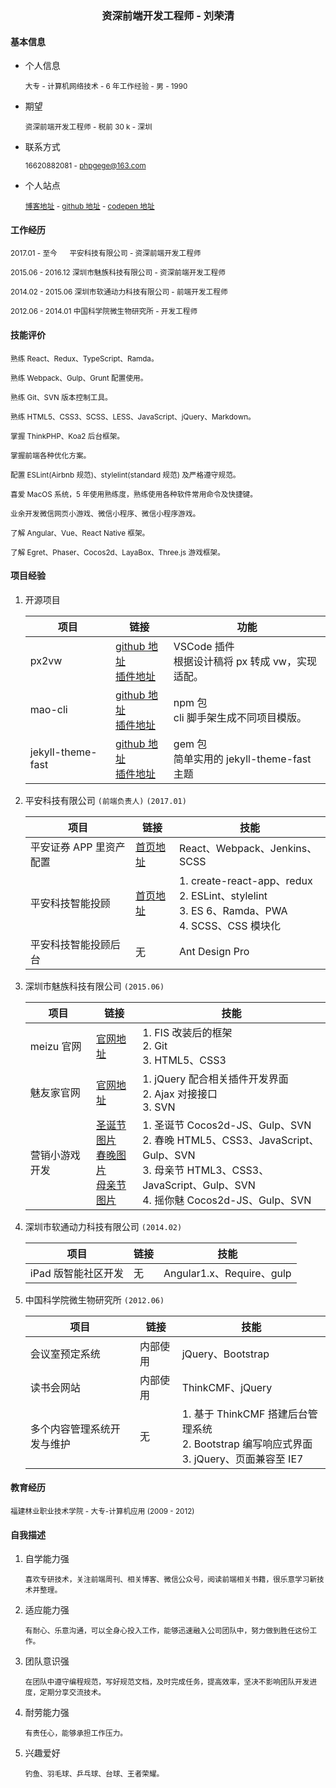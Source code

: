 <center><h3>资深前端开发工程师 - 刘荣清</h3></center>

#### 基本信息

- 个人信息

   <small>大专 - 计算机网络技术 - 6 年工作经验 - 男 - 1990</small>

- 期望

  <small>资深前端开发工程师 - 税前 30 k - 深圳</small>

- 联系方式

  <small>16620882081 - phpgege@163.com</small>

- 个人站点

  <small>[博客地址](https://www.liurongqing.com) - [github 地址](https://www.github.com/liurongqing) - [codepen 地址](https://codepen.io/liurongqing)</small>

#### 工作经历

<small>2017.01 - 至今 &nbsp;&nbsp;&nbsp;&nbsp;    平安科技有限公司 - 资深前端开发工程师</small>

<small>2015.06 - 2016.12 深圳市魅族科技有限公司 - 资深前端开发工程师</small>

<small>2014.02 - 2015.06 深圳市软通动力科技有限公司 - 前端开发工程师</small>

<small>2012.06 - 2014.01 中国科学院微生物研究所 - 开发工程师</small>

#### 技能评价

<small>熟练 React、Redux、TypeScript、Ramda。</small>

<small>熟练 Webpack、Gulp、Grunt 配置使用。</small>

<small>熟练 Git、SVN 版本控制工具。</small>

<small>熟练 HTML5、CSS3、SCSS、LESS、JavaScript、jQuery、Markdown。</small>

<small>掌握 ThinkPHP、Koa2 后台框架。</small>

<small>掌握前端各种优化方案。</small>

<small>配置 ESLint(Airbnb 规范)、stylelint(standard 规范) 及严格遵守规范。</small>

<small>喜爱 MacOS 系统，5 年使用熟练度，熟练使用各种软件常用命令及快捷键。</small>

<small>业余开发微信网页小游戏、微信小程序、微信小程序游戏。</small>

<small>了解 Angular、Vue、React Native 框架。</small>

<small>了解 Egret、Phaser、Cocos2d、LayaBox、Three.js 游戏框架。</small>


#### 项目经验

1. 开源项目

    | 项目              | 链接                                                         | 功能        |
    | ----------------- | ------------------------------------------------------------ | ----------- |
    | px2vw             | [github 地址](https://github.com/liurongqing/px2vw)<br />[插件地址](https://marketplace.visualstudio.com/items?itemName=liurongqing.px2vw) | VSCode 插件<br />根据设计稿将 px 转成 vw，实现适配。 |
    | mao-cli           | [github 地址](https://github.com/liurongqing/mao-cli)<br />[插件地址](https://www.npmjs.com/package/mao-cli)            | npm 包<br />cli 脚手架生成不同项目模版。 |
    | jekyll-theme-fast | [github 地址](https://github.com/liurongqing/jekyll-theme-fast)<br />[插件地址](https://rubygems.org/gems/jekyll-theme-fast)                      | gem 包<br />简单实用的 jekyll-theme-fast 主题 |

2. 平安科技有限公司 `(前端负责人)` `(2017.01)`

    | 项目             | 链接                                                       | 技能                     |
    | ----------------------- | ---------------------------------------------------------- | ------------------------ |
    | 平安证券 APP 里资产配置 | [首页地址](https://asset.stock.pingan.com/mobile/map.html) | React、Webpack、Jenkins、SCSS |
    | 平安科技智能投顾        | [首页地址](https://pyxis.pingan.com/login/home)            | 1. create-react-app、redux<br />2. ESLint、stylelint<br />3. ES 6、Ramda、PWA<br />4. SCSS、CSS 模块化 |
    | 平安科技智能投顾后台    | 无                                                         | Ant Design Pro           |


3. 深圳市魅族科技有限公司 `(2015.06)`

   | 项目           | 链接                                                         | 技能                                                         |
   | -------------- | ------------------------------------------------------------ | ------------------------------------------------------------ |
   | meizu 官网     | [官网地址](https://www.meizu.com/)                           | 1. FIS 改装后的框架<br />2. Git<br />3. HTML5、CSS3          |
   | 魅友家官网     | [官网地址](http://myj.meizu.com/)                            | 1. jQuery 配合相关插件开发界面<br />2. Ajax 对接接口<br />3. SVN |
   | 营销小游戏开发 | [圣诞节图片](https://sqa-res.oss-cn-beijing.aliyuncs.com/resume/3411534042240_.pic.jpg)<br />[春晚图片](https://sqa-res.oss-cn-beijing.aliyuncs.com/resume/3421534042240_.pic.jpg)<br />[母亲节图片](https://sqa-res.oss-cn-beijing.aliyuncs.com/resume/3431534042240_.pic.jpg) | 1. 圣诞节 Cocos2d-JS、Gulp、SVN<br />2. 春晚 HTML5、CSS3、JavaScript、Gulp、SVN<br />3. 母亲节 HTML3、CSS3、JavaScript、Gulp、SVN<br />4. 摇你魅 Cocos2d-JS、Gulp、SVN<br /> |

4. 深圳市软通动力科技有限公司 `(2014.02)`

   | 项目                | 链接 | 技能                 |
   | ------------------- | ---- | -------------------- |
   | iPad 版智能社区开发 |    无  | Angular1.x、Require、gulp |

5. 中国科学院微生物研究所 `(2012.06)`

   | 项目                       | 链接     | 技能                                                         |
   | -------------------------- | -------- | ------------------------------------------------------------ |
   | 会议室预定系统             | 内部使用 | jQuery、Bootstrap                                            |
   | 读书会网站                 | 内部使用 | ThinkCMF、jQuery                                             |
   | 多个内容管理系统开发与维护 | 无       | 1. 基于 ThinkCMF 搭建后台管理系统<br />2. Bootstrap 编写响应式界面<br />3. jQuery、页面兼容至 IE7 |

#### 教育经历

<small>福建林业职业技术学院 - 大专-计算机应用 (2009 - 2012)</small>

#### 自我描述

1. 自学能力强

   <small>喜欢专研技术，关注前端周刊、相关博客、微信公众号，阅读前端相关书籍，很乐意学习新技术并整理。</small>

2. 适应能力强

   <small>有耐心、乐意沟通，可以全身心投入工作，能够迅速融入公司团队中，努力做到胜任这份工作。</small>

3. 团队意识强

   <small>在团队中遵守编程规范，写好规范文档，及时完成任务，提高效率，坚决不影响团队开发进度，定期分享交流技术。</small>

4. 耐劳能力强

   <small>有责任心，能够承担工作压力。</small>

5. 兴趣爱好

   <small>钓鱼、羽毛球、乒乓球、台球、王者荣耀。</small>

